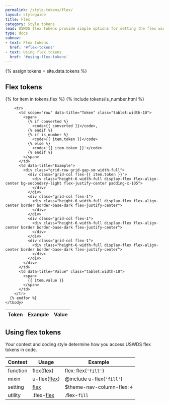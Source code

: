 ```yaml
---
permalink: /style-tokens/flex/
layout: styleguide
title: Flex
category: Style tokens
lead: USWDS flex tokens provide simple options for setting the flex width of an item.
type: docs
subnav:
- text: Flex tokens
  href: '#flex-tokens'
- text: Using flex tokens
  href: '#using-flex-tokens'
---
```


{% assign tokens = site.data.tokens %}

## Flex tokens
<div class="site-table-wrapper">
  <table class="usa-table-borderless site-table-responsive">
    <thead>
      <tr>
        <th scope="col">Token</th>
        <th scope="col">Example</th>
        <th scope="col">Value</th>
      </tr>
    </thead>
    <tbody class="font-mono-2xs">
      {% for item in tokens.flex %}
        {% include tokens/is_number.html %}

        <tr>
          <td scope="row" data-title="Token" class="tablet:width-10">
            <span>
              {% if converted %}
                <code>{{ converted }}</code>,
              {% endif %}
              {% if is_number %}
                <code>{{ item.token }}</code>
              {% else %}
                <code>'{{ item.token }}'</code>
              {% endif %}
            </span>
          </td>
          <td data-title="Example">
            <div class="grid-row grid-gap-sm width-full">
              <div class="grid-col flex-{{ item.token }}">
                <div class="height-6 width-full display-flex flex-align-center bg-secondary-light flex-justify-center padding-x-105">
                </div>
              </div>
              <div class="grid-col flex-1">
                <div class="height-6 width-full display-flex flex-align-center border border-base-dark flex-justify-center">
                </div>
              </div>
              <div class="grid-col flex-1">
                <div class="height-6 width-full display-flex flex-align-center border border-base-dark flex-justify-center">
                </div>
              </div>
              <div class="grid-col flex-1">
                <div class="height-6 width-full display-flex flex-align-center border border-base-dark flex-justify-center">
                </div>
              </div>
            </div>
          </td>
          <td data-title="Value" class="tablet:width-10">
            <span>
              {{ item.value }}
            </span>
          </td>
        </tr>
      {% endfor %}
    </tbody>
  </table>
</div>

## Using flex tokens
Your context and coding style determine how you access USWDS flex tokens in code.

<div class="site-table-wrapper">
  <table class="usa-table-borderless site-table-responsive">
    <thead>
      <tr>
        <th scope="col">Context</th>
        <th scope="col">Usage</th>
        <th scope="col">Example</th>
      </tr>
    </thead>
    <tbody class="font-mono-2xs">
      <tr>
        <td scope="row" data-title="Context">
          <span class="text-bold font-sans-3">function</span>
        </td>
        <td data-title="Usage">
          <span>
            flex(<a href="{{ site.baseurl }}/style-tokens/flex/" class="token">flex</a>)
          </span>
        </td>
        <td data-title="Example">
          <span>
            flex: flex(<code>'fill'</code>)
          </span>
        </td>
      </tr>
      <tr>
        <td scope="row" data-title="Context">
          <span class="font-sans-3">
            <span class="text-bold">mixin</span><br/>
          </span>
        </td>
        <td data-title="Usage">
          <span>
            u-flex(<a href="{{ site.baseurl }}/style-tokens/flex/" class="token">flex</a>)
          </span>
        </td>
        <td data-title="Example">
          <span>
            @include u-flex(<code>'fill'</code>)<br/>
          </span>
        </td>
      </tr>
      <tr>
        <td scope="row" data-title="Context">
          <span>
            <span class="text-bold font-sans-3">setting</span><br/>
          </span>
        </td>
        <td data-title="Usage">
          <span>
            <a href="{{ site.baseurl }}/style-tokens/flex/" class="token">flex</a>
          </span>
        </td>
        <td data-title="Example">
          <span>
            $theme-nav-column-flex: <code>4</code>
          </span>
        </td>
      </tr>
      <tr>
        <td scope="row" data-title="Context">
          <span class="font-sans-3">
            <span class="text-bold">utility</span><br/>
          </span>
        </td>
        <td data-title="Usage">
          <span>
            .flex-<a href="{{ site.baseurl }}/style-tokens/flex/" class="token">flex</a>
          </span>
        </td>
        <td data-title="Example">
          <span>
            .flex-<code>fill</code>
          </span>
        </td>
      </tr>
    </tbody>
  </table>
</div>
